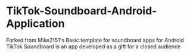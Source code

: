 # TikTok-Soundboard-Android-Application
Forked from Mike2151's Basic template for soundboard apps for Android
TikTok Soundboard is an app developed as a gift for a closed audience 
